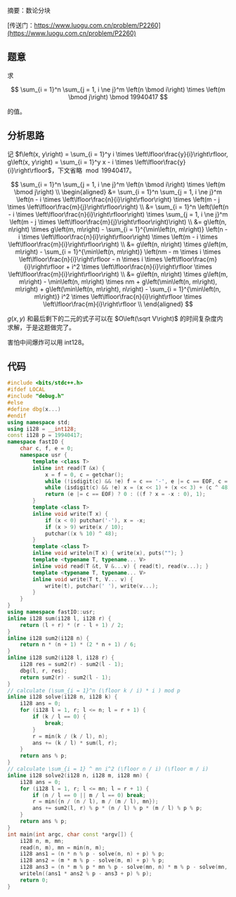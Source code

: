 摘要：数论分块

[传送门：https://www.luogu.com.cn/problem/P2260](https://www.luogu.com.cn/problem/P2260)

## 题意

求

$$
\sum_{i = 1}^n \sum_{j = 1, i \ne j}^m \left(n \bmod i\right) \times \left(m \bmod j\right) \bmod 19940417
$$

的值。

## 分析思路

记 $f\left(x, y\right) = \sum_{i = 1}^y i \times \left\lfloor\frac{y}{i}\right\rfloor, g\left(x, y\right) = \sum_{i = 1}^y x - i \times \left\lfloor\frac{y}{i}\right\rfloor$，下文省略 $\bmod 19940417$。

$$
\sum_{i = 1}^n \sum_{j = 1, i \ne j}^m \left(n \bmod i\right) \times \left(m \bmod j\right) \\
\begin{aligned}
&= \sum_{i = 1}^n \sum_{j = 1, i \ne j}^m \left(n - i \times \left\lfloor\frac{n}{i}\right\rfloor\right) \times \left(m - j \times \left\lfloor\frac{m}{j}\right\rfloor\right) \\
&= \sum_{i = 1}^n \left(\left(n - i \times \left\lfloor\frac{n}{i}\right\rfloor\right) \times \sum_{j = 1, i \ne j}^m \left(m - j \times \left\lfloor\frac{m}{j}\right\rfloor\right)\right) \\
&= g\left(n, n\right) \times g\left(m, m\right) - \sum_{i = 1}^{\min\left(n, m\right)} \left(n - i \times \left\lfloor\frac{n}{i}\right\rfloor\right) \times \left(m - i \times \left\lfloor\frac{m}{i}\right\rfloor\right) \\
&= g\left(n, n\right) \times g\left(m, m\right) - \sum_{i = 1}^{\min\left(n, m\right)} \left(nm - m \times i \times \left\lfloor\frac{n}{i}\right\rfloor - n \times i \times \left\lfloor\frac{m}{i}\right\rfloor +  i^2 \times \left\lfloor\frac{n}{i}\right\rfloor \times \left\lfloor\frac{m}{i}\right\rfloor\right) \\
&= g\left(n, n\right) \times g\left(m, m\right) - \min\left(n, m\right) \times nm + g\left(\min\left(n, m\right), m\right) + g\left(\min\left(n, m\right), n\right) - \sum_{i = 1}^{\min\left(n, m\right)} i^2 \times \left\lfloor\frac{n}{i}\right\rfloor \times \left\lfloor\frac{m}{i}\right\rfloor \\
\end{aligned}
$$

$g(x, y)$ 和最后剩下的二元的式子可以在 $O\left(\sqrt V\right)$ 的时间复杂度内求解，于是这题做完了。

害怕中间爆炸可以用 int128。

## 代码

```cpp
#include <bits/stdc++.h>
#ifdef LOCAL
#include "debug.h"
#else
#define dbg(x...)
#endif
using namespace std;
using i128 = __int128;
const i128 p = 19940417;
namespace fastIO {
    char c, f, e = 0;
    namespace usr {
        template <class T>
        inline int read(T &x) {
            x = f = 0, c = getchar();
            while (!isdigit(c) && !e) f = c == '-', e |= c == EOF, c = getchar();
            while (isdigit(c) && !e) x = (x << 1) + (x << 3) + (c ^ 48), c = getchar();
            return (e |= c == EOF) ? 0 : ((f ? x = -x : 0), 1);
        }
        template <class T>
        inline void write(T x) {
            if (x < 0) putchar('-'), x = -x;
            if (x > 9) write(x / 10);
            putchar((x % 10) ^ 48);
        }
        template <class T>
        inline void writeln(T x) { write(x), puts(""); }
        template <typename T, typename... V>
        inline void read(T &t, V &...v) { read(t), read(v...); }
        template <typename T, typename... V>
        inline void write(T t, V... v) {
            write(t), putchar(' '), write(v...);
        }
    }
}
using namespace fastIO::usr;
inline i128 sum(i128 l, i128 r) {
    return (l + r) * (r - l + 1) / 2;
}
inline i128 sum2(i128 n) {
    return n * (n + 1) * (2 * n + 1) / 6;
}
inline i128 sum2(i128 l, i128 r) {
    i128 res = sum2(r) - sum2(l - 1);
    dbg(l, r, res);
    return sum2(r) - sum2(l - 1);
}
// calculate (\sum_{i = 1}^n (\floor k / i) * i ) mod p
inline i128 solve(i128 n, i128 k) {
    i128 ans = 0;
    for (i128 l = 1, r; l <= n; l = r + 1) {
        if (k / l == 0) {
            break;
        }
        r = min(k / (k / l), n);
        ans += (k / l) * sum(l, r);
    }
    return ans % p;
}
// calculate \sum_{i = 1} ^ mn i^2 (\floor n / i) (\floor m / i)
inline i128 solve2(i128 n, i128 m, i128 mn) {
    i128 ans = 0;
    for (i128 l = 1, r; l <= mn; l = r + 1) {
        if (n / l == 0 || m / l == 0) break;
        r = min({n / (n / l), m / (m / l), mn});
        ans += sum2(l, r) % p * (n / l) % p * (m / l) % p % p;
    }
    return ans % p;
}
int main(int argc, char const *argv[]) {
    i128 n, m, mn;
    read(n, m), mn = min(n, m);
    i128 ans1 = (n * n % p - solve(n, n) + p) % p;
    i128 ans2 = (m * m % p - solve(m, m) + p) % p;
    i128 ans3 = (n * m % p * mn % p - solve(mn, n) * m % p - solve(mn, m) * n % p + 2 * p + solve2(n, m, mn)) % p;
    writeln((ans1 * ans2 % p - ans3 + p) % p);
    return 0;
}

```
